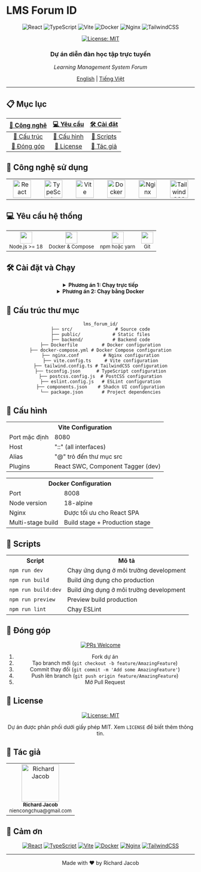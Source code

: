 # LMS Forum ID

<div align="center">

<img src="https://img.shields.io/badge/React-20232A?style=for-the-badge&logo=react&logoColor=61DAFB" alt="React" />
<img src="https://img.shields.io/badge/TypeScript-007ACC?style=for-the-badge&logo=typescript&logoColor=white" alt="TypeScript" />
<img src="https://img.shields.io/badge/Vite-646CFF?style=for-the-badge&logo=vite&logoColor=white" alt="Vite" />
<img src="https://img.shields.io/badge/Docker-2496ED?style=for-the-badge&logo=docker&logoColor=white" alt="Docker" />
<img src="https://img.shields.io/badge/Nginx-009639?style=for-the-badge&logo=nginx&logoColor=white" alt="Nginx" />
<img src="https://img.shields.io/badge/Tailwind_CSS-38B2AC?style=for-the-badge&logo=tailwind-css&logoColor=white" alt="TailwindCSS" />

[![License: MIT](https://img.shields.io/badge/License-MIT-yellow.svg)](https://opensource.org/licenses/MIT)

<h3>Dự án diễn đàn học tập trực tuyến</h3>
<p><i>Learning Management System Forum</i></p>

[English](./README.md) | [Tiếng Việt](./README.vi.md)

</div>

---

## 📋 Mục lục

<div align="center">

| [🚀 Công nghệ](#-công-nghệ-sử-dụng) | [💻 Yêu cầu](#-yêu-cầu-hệ-thống) | [🛠️ Cài đặt](#️-cài-đặt-và-chạy) |
|:-----------------------------------:|:--------------------------------:|:--------------------------------:|
| [📁 Cấu trúc](#-cấu-trúc-thư-mục) | [🔧 Cấu hình](#-cấu-hình) | [📝 Scripts](#-scripts) |
| [🤝 Đóng góp](#-đóng-góp) | [📄 License](#-license) | [👥 Tác giả](#-tác-giả) |

</div>

## 🚀 Công nghệ sử dụng

<div align="center">

<table>
  <tr>
    <td align="center" width="96">
      <a href="https://reactjs.org/">
        <img src="https://api.iconify.design/logos:react.svg" width="48" height="48" alt="React" />
      </a>
    </td>
    <td align="center" width="96">
      <a href="https://www.typescriptlang.org/">
        <img src="https://api.iconify.design/logos:typescript-icon.svg" width="48" height="48" alt="TypeScript" />
      </a>
    </td>
    <td align="center" width="96">
      <a href="https://vitejs.dev/">
        <img src="https://api.iconify.design/logos:vite.svg" width="48" height="48" alt="Vite" />
      </a>
    </td>
    <td align="center" width="96">
      <a href="https://www.docker.com/">
        <img src="https://api.iconify.design/logos:docker-icon.svg" width="48" height="48" alt="Docker" />
      </a>
    </td>
    <td align="center" width="96">
      <a href="https://nginx.org/">
        <img src="https://api.iconify.design/logos:nginx.svg" width="48" height="48" alt="Nginx" />
      </a>
    </td>
    <td align="center" width="96">
      <a href="https://tailwindcss.com/">
        <img src="https://api.iconify.design/logos:tailwindcss-icon.svg" width="48" height="48" alt="TailwindCSS" />
      </a>
    </td>
  </tr>
</table>

</div>

## 💻 Yêu cầu hệ thống

<div align="center">

<table>
  <tr>
    <td align="center">
      <img src="https://api.iconify.design/logos:nodejs-icon.svg" width="32" height="32" />
      <br/>
      <sub>Node.js >= 18</sub>
    </td>
    <td align="center">
      <img src="https://api.iconify.design/logos:docker-icon.svg" width="32" height="32" />
      <br/>
      <sub>Docker & Compose</sub>
    </td>
    <td align="center">
      <img src="https://api.iconify.design/logos:npm-icon.svg" width="32" height="32" />
      <br/>
      <sub>npm hoặc yarn</sub>
    </td>
    <td align="center">
      <img src="https://api.iconify.design/logos:git-icon.svg" width="32" height="32" />
      <br/>
      <sub>Git</sub>
    </td>
  </tr>
</table>

</div>

## 🛠️ Cài đặt và Chạy

<div align="center">

<details>
<summary><b>Phương án 1: Chạy trực tiếp</b></summary>

```bash
# 1. Clone repository
git clone https://github.com/NienCongChua/lms_forum_id.git
cd lms_forum_id

# 2. Cài đặt dependencies
npm install
# hoặc
yarn install

# 3. Chạy ứng dụng
npm run dev
# hoặc
yarn dev
```

Ứng dụng sẽ chạy tại: `http://localhost:8080`

</details>

<details>
<summary><b>Phương án 2: Chạy bằng Docker</b></summary>

```bash
# 1. Build và chạy container
docker-compose up --build

# 2. Chạy ở chế độ background
docker-compose up -d

# 3. Dừng ứng dụng
docker-compose down
```

Ứng dụng sẽ chạy tại: `http://localhost:8008`

</details>

</div>

## 📁 Cấu trúc thư mục

<div align="center">

```
lms_forum_id/
├── src/                # Source code
├── public/            # Static files
├── backend/           # Backend code
├── Dockerfile         # Docker configuration
├── docker-compose.yml # Docker Compose configuration
├── nginx.conf         # Nginx configuration
├── vite.config.ts     # Vite configuration
├── tailwind.config.ts # TailwindCSS configuration
├── tsconfig.json      # TypeScript configuration
├── postcss.config.js  # PostCSS configuration
├── eslint.config.js   # ESLint configuration
├── components.json    # Shadcn UI configuration
└── package.json       # Project dependencies
```

</div>

## 🔧 Cấu hình

<div align="center">

<table>
  <tr>
    <th colspan="2">Vite Configuration</th>
  </tr>
  <tr>
    <td>Port mặc định</td>
    <td>8080</td>
  </tr>
  <tr>
    <td>Host</td>
    <td>"::" (all interfaces)</td>
  </tr>
  <tr>
    <td>Alias</td>
    <td>"@" trỏ đến thư mục src</td>
  </tr>
  <tr>
    <td>Plugins</td>
    <td>React SWC, Component Tagger (dev)</td>
  </tr>
</table>

<table>
  <tr>
    <th colspan="2">Docker Configuration</th>
  </tr>
  <tr>
    <td>Port</td>
    <td>8008</td>
  </tr>
  <tr>
    <td>Node version</td>
    <td>18-alpine</td>
  </tr>
  <tr>
    <td>Nginx</td>
    <td>Được tối ưu cho React SPA</td>
  </tr>
  <tr>
    <td>Multi-stage build</td>
    <td>Build stage + Production stage</td>
  </tr>
</table>

</div>

## 📝 Scripts

<div align="center">

<table>
  <tr>
    <th>Script</th>
    <th>Mô tả</th>
  </tr>
  <tr>
    <td><code>npm run dev</code></td>
    <td>Chạy ứng dụng ở môi trường development</td>
  </tr>
  <tr>
    <td><code>npm run build</code></td>
    <td>Build ứng dụng cho production</td>
  </tr>
  <tr>
    <td><code>npm run build:dev</code></td>
    <td>Build ứng dụng ở môi trường development</td>
  </tr>
  <tr>
    <td><code>npm run preview</code></td>
    <td>Preview build production</td>
  </tr>
  <tr>
    <td><code>npm run lint</code></td>
    <td>Chạy ESLint</td>
  </tr>
</table>

</div>

## 🤝 Đóng góp

<div align="center">

[![PRs Welcome](https://img.shields.io/badge/PRs-welcome-brightgreen.svg?style=flat-square)](http://makeapullrequest.com)

1. Fork dự án
2. Tạo branch mới (`git checkout -b feature/AmazingFeature`)
3. Commit thay đổi (`git commit -m 'Add some AmazingFeature'`)
4. Push lên branch (`git push origin feature/AmazingFeature`)
5. Mở Pull Request

</div>

## 📄 License

<div align="center">

[![License: MIT](https://img.shields.io/badge/License-MIT-yellow.svg)](https://opensource.org/licenses/MIT)

Dự án được phân phối dưới giấy phép MIT. Xem `LICENSE` để biết thêm thông tin.

</div>

## 👥 Tác giả

<div align="center">

<table>
  <tr>
    <td align="center">
      <a href="https://github.com/NienCongChua">
        <img src="https://avatars.githubusercontent.com/u/117887397?v=4" width="100px;" alt="Richard Jacob"/>
        <br />
        <sub><b>Richard Jacob</b></sub>
      </a>
      <br />
      <sub>niencongchua@gmail.com</sub>
    </td>
  </tr>
</table>

</div>

## 🙏 Cảm ơn

<div align="center">

[![React](https://img.shields.io/badge/React-20232A?style=flat-square&logo=react&logoColor=61DAFB)](https://reactjs.org/)
[![TypeScript](https://img.shields.io/badge/TypeScript-007ACC?style=flat-square&logo=typescript&logoColor=white)](https://www.typescriptlang.org/)
[![Vite](https://img.shields.io/badge/Vite-646CFF?style=flat-square&logo=vite&logoColor=white)](https://vitejs.dev/)
[![Docker](https://img.shields.io/badge/Docker-2496ED?style=flat-square&logo=docker&logoColor=white)](https://www.docker.com/)
[![Nginx](https://img.shields.io/badge/Nginx-009639?style=flat-square&logo=nginx&logoColor=white)](https://nginx.org/)
[![TailwindCSS](https://img.shields.io/badge/Tailwind_CSS-38B2AC?style=flat-square&logo=tailwind-css&logoColor=white)](https://tailwindcss.com/)

</div>

---

<div align="center">

Made with ❤️ by Richard Jacob

</div>